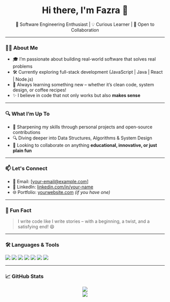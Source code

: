 <h1 align="center">Hi there, I'm Fazra 👋</h1>

<p align="center">
  🚀 Software Engineering Enthusiast | 💡 Curious Learner | 🤝 Open to Collaboration
</p>

---

### 👩‍💻 About Me

- 🎓 I’m passionate about building real-world software that solves real problems
- 🛠️ Currently exploring full-stack development (JavaScript | Java | React | Node.js)
- 🌱 Always learning something new – whether it’s clean code, system design, or coffee recipes!
- ✨ I believe in code that not only works but also **makes sense**

---

### 🔍 What I’m Up To

- 🚧 Sharpening my skills through personal projects and open-source contributions
- 🔍 Diving deeper into Data Structures, Algorithms & System Design
- 🤝 Looking to collaborate on anything **educational, innovative, or just plain fun**

---

### 📫 Let's Connect

- 💌 Email: [your-email@example.com]
- 💼 LinkedIn: [linkedin.com/in/your-name](https://linkedin.com/in/your-name)
- 🌐 Portfolio: [yourwebsite.com](https://yourwebsite.com) *(if you have one)*

---

### 💬 Fun Fact

> I write code like I write stories – with a beginning, a twist, and a satisfying end! 😄

---

### 🛠️ Languages & Tools

<p align="left">
  <img src="https://img.shields.io/badge/Java-blue?style=flat&logo=java" />
  <img src="https://img.shields.io/badge/JavaScript-yellow?style=flat&logo=javascript" />
  <img src="https://img.shields.io/badge/HTML-red?style=flat&logo=html5" />
  <img src="https://img.shields.io/badge/CSS-blue?style=flat&logo=css3" />
  <img src="https://img.shields.io/badge/React-black?style=flat&logo=react" />
  <img src="https://img.shields.io/badge/Git-black?style=flat&logo=git" />
  <img src="https://img.shields.io/badge/MySQL-blue?style=flat&logo=mysql" />
</p>

---

### 📈 GitHub Stats

<p align="center">
  <img src="https://github-readme-stats.vercel.app/api?username=Fazra-F&show_icons=true&theme=radical" />
  <br />
  <img src="https://github-readme-streak-stats.herokuapp.com/?user=Fazra-F&theme=radical" />
</p>
